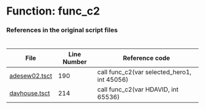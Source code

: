 # Function: func_c2 
### References in the original script files

#

| File | Line Number | Reference code |
| --- | --- | --- |
| [adesew02.tsct](../../../out/adesew02.tsct#L190) | 190 | call func_c2(var selected_hero1, int 45056) |
| [davhouse.tsct](../../../out/davhouse.tsct#L214) | 214 | call func_c2(var HDAVID, int 65536) |
